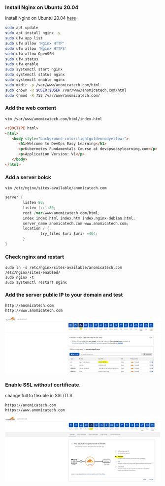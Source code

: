 
### Install Nginx on Ubuntu 20.04
Install Nginx on Ubuntu 20.04 [here](https://www.digitalocean.com/community/tutorials/how-to-install-nginx-on-ubuntu-20-04)

```sh
sudo apt update
sudo apt install nginx -y
sudo ufw app list
sudo ufw allow 'Nginx HTTP'
sudo ufw allow 'Nginx HTTPS'
sudo ufw allow OpenSSH
sudo ufw status
sudo ufw enable
sudo systemctl start nginx
sudo systemctl status nginx
sudo systemctl enable nginx
sudo mkdir -p /var/www/anomicatech.com/html
sudo chown -R $USER:$USER /var/www/anomicatech.com/html
sudo chmod -R 755 /var/www/anomicatech.com/
```
### Add the web content
```
vim /var/www/anomicatech.com/html/index.html
```
```html
<!DOCTYPE html>
<html>
   <body style="background-color:lightgoldenrodyellow;">
      <h1>Welcome to DevOps Easy Learning</h1>
      <p>Kubernetes Fundamentals Course at devopseasylearning.com</p>
      <p>Application Version: V1</p>
   </body>
</html>
```
### Add a server bolck
```
vim /etc/nginx/sites-available/anomicatech.com
```
```groovy
server {
        listen 80;
        listen [::]:80; 
        root /var/www/anomicatech.com/html;
        index index.html index.htm index.nginx-debian.html;     
        server_name anomicatech.com www.anomicatech.com;        
        location / {
                try_files $uri $uri/ =404;
        }
}
```
### Check nginx and restart
```
sudo ln -s /etc/nginx/sites-available/anomicatech.com /etc/nginx/sites-enabled/
sudo nginx -t
sudo systemctl restart nginx
```
### Add the server public IP to your domain and test
```
http://anomicatech.com
http://www.anomicatech.com
```
![](/images/ssl0.JPG)

### Enable SSL without certificate.
change full to flexible in SSL/TLS
```
https://anomicatech.com
https://www.anomicatech.com
```
![](/images/ssl1.JPG)




